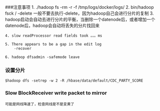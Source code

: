 ###注意事项	
	1. ./hadoop fs -rm -r -f /tmp/logs/docker/logs/
	2. bin/hadoop fsck / -delete
		一般不要去执行-delete，因为hadoop自己会进行分片的复制
	3. hadoop启动会自动去进行分片的平衡，当删除一个datenode后，或者增加一个datenode后，hadoop会自动将丢失的分片找回来

	4. slow readProcessor read fields took 。。。ms
		 
	5. There appears to be a gap in the edit log
		-recover

	6. hadoop dfsadmin -safemode leave 
### 设置分片
	$hadoop dfs -setrep -w 2 -R /hbase/data/default/CDC_PARTY_SCORE
### Slow BlockReceiver write packet to mirror
	可能是网线降速了，检查网线是不是变黄了
